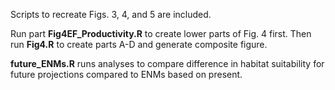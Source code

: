Scripts to recreate Figs. 3, 4, and 5 are included.

Run part **Fig4EF_Productivity.R** to create lower parts of Fig. 4 first. Then run **Fig4.R** to create parts A-D and generate composite figure.

**future_ENMs.R** runs analyses to compare difference in habitat suitability for future projections compared to ENMs based on present.
